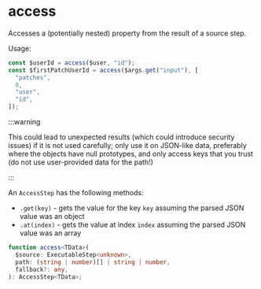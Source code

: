 # access

Accesses a (potentially nested) property from the result of a source step.

Usage:

```ts
const $userId = access($user, "id");
const $firstPatchUserId = access($args.get("input"), [
  "patches",
  0,
  "user",
  "id",
]);
```

:::warning

This could lead to unexpected results (which could introduce security issues) if
it is not used carefully; only use it on JSON-like data, preferably where the
objects have null prototypes, and only access keys that you trust (do not use
user-provided data for the path!)

:::

An `AccessStep` has the following methods:

- `.get(key)` - gets the value for the key `key` assuming the parsed JSON value
  was an object
- `.at(index)` - gets the value at index `index` assuming the parsed JSON value
  was an array

```ts
function access<TData>(
  $source: ExecutableStep<unknown>,
  path: (string | number)[] | string | number,
  fallback?: any,
): AccessStep<TData>;
```
